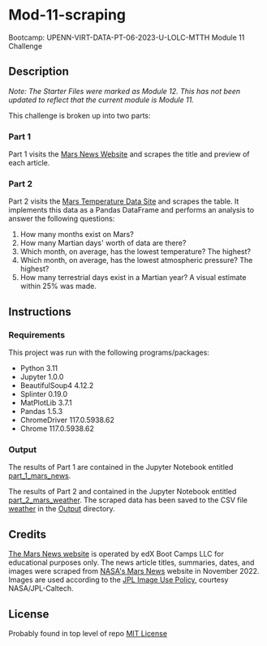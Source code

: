 # Mod-11-scraping
Bootcamp: UPENN-VIRT-DATA-PT-06-2023-U-LOLC-MTTH Module 11 Challenge

## Description
_Note: The Starter Files were marked as Module 12.
This has not been updated to reflect that the current module is Module 11._

This challenge is broken up into two parts:

### Part 1
Part 1 visits the [Mars News Website](https://static.bc-edx.com/data/web/mars_news/index.html) and scrapes the title and preview of each article.

### Part 2
Part 2 visits the [Mars Temperature Data Site](https://static.bc-edx.com/data/web/mars_facts/temperature.html) and scrapes the table.
It implements this data as a Pandas DataFrame and performs an analysis to answer the following questions:

1. How many months exist on Mars?
1. How many Martian days' worth of data are there?
1. Which month, on average, has the lowest temperature? The highest?
1. Which month, on average, has the lowest atmospheric pressure? The highest?
1. How many terrestrial days exist in a Martian year? A visual estimate within 25% was made.

## Instructions
### Requirements
This project was run with the following programs/packages:

- Python 3.11
- Jupyter 1.0.0
- BeautifulSoup4 4.12.2
- Splinter 0.19.0
- MatPlotLib 3.7.1
- Pandas 1.5.3
- ChromeDriver 117.0.5938.62
- Chrome 117.0.5938.62

### Output
The results of Part 1 are contained in the Jupyter Notebook entitled [part_1_mars_news](part_1_mars_news.ipynb).

The results of Part 2 and contained in the Jupyter Notebook entitled [part_2_mars_weather](part_2_mars_weather.ipynb).
The scraped data has been saved to the CSV file [weather](Output/weather.csv) in the [Output](Output) directory.

## Credits
[The Mars News website](https://static.bc-edx.com/data/web/mars_news/index.html) is operated by edX Boot Camps LLC for educational purposes only.
The news article titles, summaries, dates, and images were scraped from [NASA's Mars News](https://mars.nasa.gov/) website in November 2022.
Images are used according to the [JPL Image Use Policy](https://www.jpl.nasa.gov/jpl-image-use-policy), courtesy NASA/JPL-Caltech.

## License
Probably found in top level of repo
[MIT License](LICENSE)
